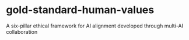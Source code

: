 # gold-standard-human-values
A six-pillar ethical framework for AI alignment developed through multi-AI collaboration
